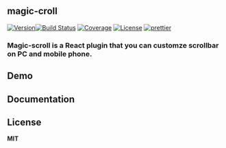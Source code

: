 ## magic-croll

<p >
  <a href="https://www.npmjs.com/package/magic-scroll"><img src="https://img.shields.io/npm/v/magic-scroll.svg" alt="Version"></a><a href="https://circleci.com/gh/YvesCoding/magic-scroll/tree/master"><img src="https://circleci.com/gh/YvesCoding/magic-scroll/tree/master.png?style=shield" alt="Build Status"></a>
   <a href="https://codecov.io/github/YvesCoding/magic-scroll?branch=master"><img src="https://img.shields.io/codecov/c/github/YvesCoding/magic-scroll/master.svg" alt="Coverage"></a>
  <a href="https://www.npmjs.com/package/magic-scroll"><img src="https://img.shields.io/npm/l/magic-scroll.svg" alt="License"></a>
<a href="https://github.com/YvesCoding/magic-scroll"><img src="https://img.shields.io/badge/code_style-prettier-ff69b4.svg?style=flat-square" alt="prettier"></a>
</p>

### Magic-scroll is a React plugin that you can customze scrollbar on PC and mobile phone.

## Demo

## Documentation

## License

**MIT**
